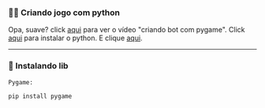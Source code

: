 ### 🐍👾 Criando jogo com python

  Opa, suave? click [aqui](https://youtu.be/JX2fvgKSRCQ) para ver o vídeo "criando bot com pygame". Click [aqui](https://python.org) para instalar o python. E clique [aqui](https://code.visualstudio.com/).
______________

### 📖 Instalando lib

`Pygame:`

    pip install pygame
